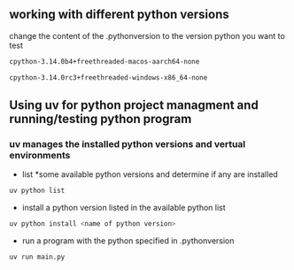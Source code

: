 ## working with different python versions
change the content of the .pythonversion
to the version python you want to test
```bash
cpython-3.14.0b4+freethreaded-macos-aarch64-none
```
```bash
cpython-3.14.0rc3+freethreaded-windows-x86_64-none
```

## Using uv for python project managment and running/testing python program

### uv manages the installed python versions and vertual environments
- list *some available python versions and determine if any are installed
```bash
uv python list
```
- install a python version listed in the available python list
```bash
uv python install <name of python version>
```
- run a program with the python specified in .pythonversion
```bash
uv run main.py
```

